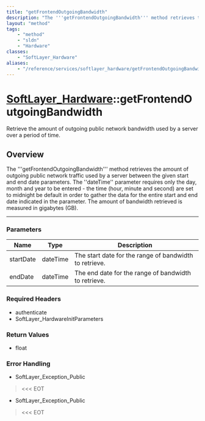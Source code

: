 ```yaml
---
title: "getFrontendOutgoingBandwidth"
description: "The '''getFrontendOutgoingBandwidth''' method retrieves the amount of outgoing public network traffic used by a server b... "
layout: "method"
tags:
    - "method"
    - "sldn"
    - "Hardware"
classes:
    - "SoftLayer_Hardware"
aliases:
    - "/reference/services/softlayer_hardware/getFrontendOutgoingBandwidth"
---
```

# [SoftLayer_Hardware](/reference/services/SoftLayer_Hardware)::getFrontendOutgoingBandwidth

Retrieve the amount of outgoing public network bandwidth used by a server over a period of time. 


## Overview 
The '''getFrontendOutgoingBandwidth''' method retrieves the amount of outgoing public network traffic used by a server between the given start and end date parameters. The ''dateTime'' parameter requires only the day, month and year to be entered - the time (hour, minute and second) are set to midnight be default in order to gather the data for the entire start and end date indicated in the parameter. The amount of bandwidth retrieved is measured in gigabytes (GB). 

-----

### Parameters 
|Name | Type | Description |
| --- | --- | --- |
|startDate| dateTime| The start date for the range of bandwidth to retrieve.|
|endDate| dateTime| The end date for the range of bandwidth to retrieve.|


### Required Headers
* authenticate
* SoftLayer_HardwareInitParameters


### Return Values
* float



### Error Handling

* SoftLayer_Exception_Public 

> <<< EOT 

* SoftLayer_Exception_Public 

> <<< EOT 



